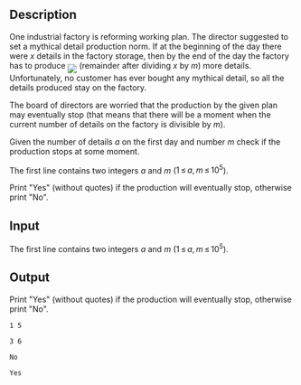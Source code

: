 ## Description

<div><p>One industrial factory is reforming working plan. The director suggested to set a mythical detail production norm. If at the beginning of the day there were <span class="tex-span"><i>x</i></span> details in the factory storage, then by the end of the day the factory has to produce <img align="middle" class="tex-formula" src="file://J6b36OZU.png" style="max-width: 100.0%;max-height: 100.0%;"> (remainder after dividing <span class="tex-span"><i>x</i></span> by <span class="tex-span"><i>m</i></span>) more details. Unfortunately, no customer has ever bought any mythical detail, so all the details produced stay on the factory. </p><p>The board of directors are worried that the production by the given plan may eventually stop (that means that there will be а moment when the current number of details on the factory is divisible by <span class="tex-span"><i>m</i></span>). </p><p>Given the number of details <span class="tex-span"><i>a</i></span> on the first day and number <span class="tex-span"><i>m</i></span> check if the production stops at some moment.</p></div><div class="input-specification"><p>The first line contains two integers <span class="tex-span"><i>a</i></span> and <span class="tex-span"><i>m</i></span> (<span class="tex-span">1 ≤ <i>a</i>, <i>m</i> ≤ 10<sup class="upper-index">5</sup></span>).</p></div><div class="output-specification"><p>Print "<span class="tex-font-style-tt">Yes</span>" (without quotes) if the production will eventually stop, otherwise print "<span class="tex-font-style-tt">No</span>".</p></div>

## Input

<p>The first line contains two integers <span class="tex-span"><i>a</i></span> and <span class="tex-span"><i>m</i></span> (<span class="tex-span">1 ≤ <i>a</i>, <i>m</i> ≤ 10<sup class="upper-index">5</sup></span>).</p>

## Output

<p>Print "<span class="tex-font-style-tt">Yes</span>" (without quotes) if the production will eventually stop, otherwise print "<span class="tex-font-style-tt">No</span>".</p>





```input1
1 5

```




```input2
3 6

```




```output1
No

```




```output2
Yes

```


